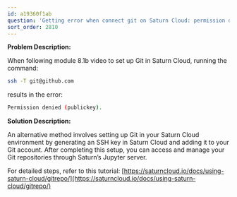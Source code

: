 ```yaml
---
id: a19360f1ab
question: 'Getting error when connect git on Saturn Cloud: permission denied'
sort_order: 2810
---
```


**Problem Description:**

When following module 8.1b video to set up Git in Saturn Cloud, running the command:

```bash
ssh -T git@github.com
```

results in the error:

```bash
Permission denied (publickey).
```

**Solution Description:**

An alternative method involves setting up Git in your Saturn Cloud environment by generating an SSH key in Saturn Cloud and adding it to your Git account. After completing this setup, you can access and manage your Git repositories through Saturn’s Jupyter server.

For detailed steps, refer to this tutorial: [https://saturncloud.io/docs/using-saturn-cloud/gitrepo/](https://saturncloud.io/docs/using-saturn-cloud/gitrepo/)
